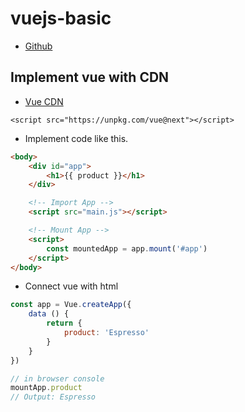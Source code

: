 # vuejs-basic
* [Github](https://github.com/cckcoder/vuejs-basic)

## Implement vue with CDN

* [Vue CDN](https://v3.vuejs.org/guide/installation.html#cdn)

`<script src="https://unpkg.com/vue@next"></script>`

* Implement code like this.

```html
<body>
    <div id="app">
        <h1>{{ product }}</h1>
    </div>

    <!-- Import App -->
    <script src="main.js"></script>

    <!-- Mount App -->
    <script>
        const mountedApp = app.mount('#app')
    </script>
</body>
```

* Connect vue with html
```javascript
const app = Vue.createApp({
    data () {
        return {
            product: 'Espresso'
        }
    }
})

// in browser console
mountApp.product
// Output: Espresso
```
